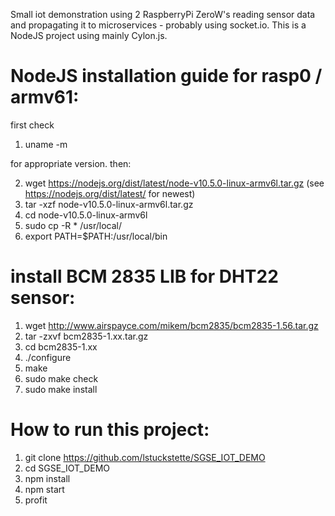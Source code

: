 Small iot demonstration using 2 RaspberryPi ZeroW's reading sensor data
and propagating it to microservices - probably using socket.io.
This is a NodeJS project using mainly Cylon.js.


# NodeJS installation guide for rasp0 / armv61:
first check
1. uname -m

for appropriate version. then:

2. wget https://nodejs.org/dist/latest/node-v10.5.0-linux-armv6l.tar.gz (see https://nodejs.org/dist/latest/ for newest)
3. tar -xzf node-v10.5.0-linux-armv6l.tar.gz
4. cd node-v10.5.0-linux-armv6l
5. sudo cp -R * /usr/local/
6. export PATH=$PATH:/usr/local/bin

# install BCM 2835 LIB for DHT22 sensor:
1. wget http://www.airspayce.com/mikem/bcm2835/bcm2835-1.56.tar.gz
2. tar -zxvf bcm2835-1.xx.tar.gz
3. cd bcm2835-1.xx
4. ./configure
5. make
6. sudo make check
7. sudo make install


# How to run this project:
1. git clone https://github.com/lstuckstette/SGSE_IOT_DEMO
2. cd SGSE_IOT_DEMO
3. npm install
4. npm start
5. profit
